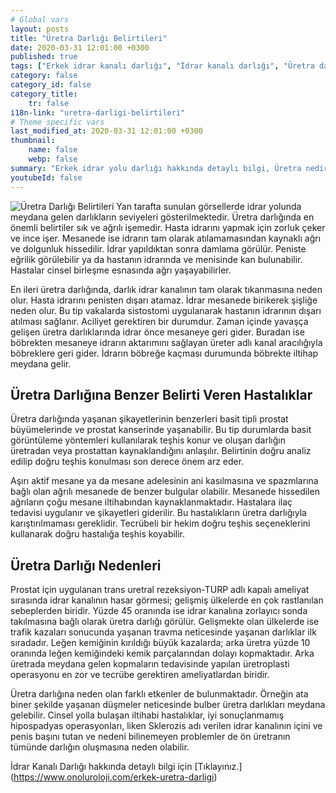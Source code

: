 ```yaml
---
# Global vars
layout: posts
title: "Üretra Darlığı Belirtileri"
date: 2020-03-31 12:01:00 +0300
published: true
tags: ["Erkek idrar kanalı darlığı", "İdrar kanalı darlığı", "Üretra darlığı" , "Erkek üretra darlığı", "Üretra nedir", " Üretra darlığı belirti", "Üretra darlığı teşhis", "Üretra darlığı tedavi", "Üretra darlığı ameliyatı", "Üretroplasti nedir", "Üretroplasti", "Üretroplasti ameliyatı tipleri", "Bulber üretroplasti,", "Bulbomembranöz üretroplasti", "Üretra kopması", "ön üretra darlığı" , "idrar kanalı darlığı tedavi", "Üretra darlığı nedeni" , "Üretra darlığı kapalı ameliyat" , "Üretra darlığı açık ameliyat" , "Perineal Üretroplasti" , "Penis başı darlığı" , "idrar kanalı darlığı ameliyatı" , "idrar kanalı kopması"]
category: false
category_id: false
category_title:
    tr: false
i18n-link: "uretra-darligi-belirtileri"
# Theme specific vars
last_modified_at: 2020-03-31 12:01:00 +0300
thumbnail:
    name: false
    webp: false
summary: "Erkek idrar yolu darlığı hakkında detaylı bilgi, Üretra nedir, Üretra darlıkları belirtileri ve Teşhisi, Üretra darlığının tedavisi, Üretra darlığı ameliyatı, Üretroplasti nedir?, Üretroplasti ameliyatı tipleri, Bulber üretroplasti, Penile üretoplasti, Bulbomembranöz üretroplasti, Üretra kopması, ön üretra daralması"
youtubeId: false
---
```






![Üretra Darlığı Belirtileri](/assets/img/uretradarligi.jpeg)
Yan tarafta sunulan görsellerde idrar yolunda meydana gelen darlıkların seviyeleri gösterilmektedir. Üretra darlığında en önemli belirtiler sık ve ağrılı işemedir. Hasta idrarını yapmak için zorluk çeker ve ince işer. Mesanede ise idrarın tam olarak atılamamasından kaynaklı ağrı ve dolgunluk hissedilir. İdrar yapıldıktan sonra damlama görülür. Peniste eğrilik görülebilir ya da hastanın idrarında ve menisinde kan bulunabilir. Hastalar cinsel birleşme esnasında ağrı yaşayabilirler.

En ileri üretra darlığında, darlık idrar kanalının tam olarak tıkanmasına neden olur. Hasta idrarını penisten dışarı atamaz. İdrar mesanede birikerek şişliğe neden olur. Bu tip vakalarda sistostomi uygulanarak hastanın idrarının dışarı atılması sağlanır. Aciliyet gerektiren bir durumdur. Zaman içinde yavaşça gelişen üretra darlıklarında idrar önce mesaneye geri gider. Buradan ise böbrekten mesaneye idrarın aktarımını sağlayan üreter adlı kanal aracılığıyla böbreklere geri gider. İdrarın böbreğe kaçması durumunda böbrekte iltihap meydana gelir.

## Üretra Darlığına Benzer Belirti Veren Hastalıklar

Üretra darlığında yaşanan şikayetlerinin benzerleri basit tipli prostat büyümelerinde ve prostat kanserinde yaşanabilir. Bu tip durumlarda basit görüntüleme yöntemleri kullanılarak teşhis konur ve oluşan darlığın üretradan veya prostattan kaynaklandığını anlaşılır. Belirtinin doğru analiz edilip doğru teşhis konulması son derece önem arz eder.

Aşırı aktif mesane ya da mesane adelesinin ani kasılmasına ve spazmlarına bağlı olan ağrılı mesanede de benzer bulgular olabilir. Mesanede hissedilen ağrıların çoğu mesane iltihabından kaynaklanmaktadır. Hastalara ilaç tedavisi uygulanır ve şikayetleri giderilir. Bu hastalıkların üretra darlığıyla karıştırılmaması gereklidir. Tecrübeli bir hekim doğru teşhis seçeneklerini kullanarak doğru hastalığa teşhis koyabilir.

## Üretra Darlığı Nedenleri

Prostat için uygulanan trans uretral rezeksiyon-TURP adlı kapalı ameliyat sırasında idrar kanalının hasar görmesi; gelişmiş ülkelerde en çok rastlanılan sebeplerden biridir. Yüzde 45 oranında ise idrar kanalına zorlayıcı sonda takılmasına bağlı olarak üretra darlığı görülür. Gelişmekte olan ülkelerde ise trafik kazaları sonucunda yaşanan travma neticesinde yaşanan darlıklar ilk sıradadır. Leğen kemiğinin kırıldığı büyük kazalarda; arka üretra yüzde 10 oranında leğen kemiğindeki kemik parçalarından dolayı kopmaktadır. Arka üretrada meydana gelen kopmaların tedavisinde yapılan üretroplasti operasyonu en zor ve tecrübe gerektiren ameliyatlardan biridir.

Üretra darlığına neden olan farklı etkenler de bulunmaktadır. Örneğin ata biner şekilde yaşanan düşmeler neticesinde bulber üretra darlıkları meydana gelebilir. Cinsel yolla bulaşan iltihabi hastalıklar, iyi sonuçlanmamış hipospadyas operasyonları, liken Sklerozis adı verilen idrar kanalının içini ve penis başını tutan ve nedeni bilinemeyen problemler de ön üretranın tümünde darlığın oluşmasına neden olabilir.


İdrar Kanalı Darlığı hakkında detaylı bilgi için [Tıklayınız.] (https://www.onoluroloji.com/erkek-uretra-darligi)
